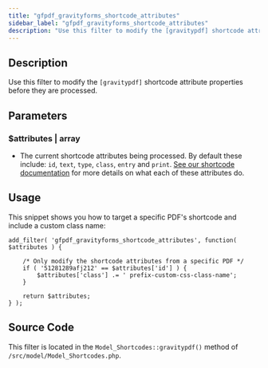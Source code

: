```yaml
---
title: "gfpdf_gravityforms_shortcode_attributes"
sidebar_label: "gfpdf_gravityforms_shortcode_attributes"
description: "Use this filter to modify the [gravitypdf] shortcode attribute properties before they are processed."
---
```


## Description 

Use this filter to modify the `[gravitypdf]` shortcode attribute properties before they are processed.

## Parameters 

### $attributes | array
*  The current shortcode attributes being processed. By default these include: `id`, `text`, `type`, `class`, `entry` and `print`. [See our shortcode documentation](user-shortcodes.md#shortcode-attributes) for more details on what each of these attributes do. 

## Usage 

This snippet shows you how to target a specific PDF's shortcode and include a custom class name:

```.language-php
add_filter( 'gfpdf_gravityforms_shortcode_attributes', function( $attributes ) {

	/* Only modify the shortcode attributes from a specific PDF */
	if ( '51281289afj212' == $attributes['id'] ) {
		$attributes['class'] .= ' prefix-custom-css-class-name';
	}

	return $attributes;
} );
```
 
## Source Code 

This filter is located in the `Model_Shortcodes::gravitypdf()` method of `/src/model/Model_Shortcodes.php`.